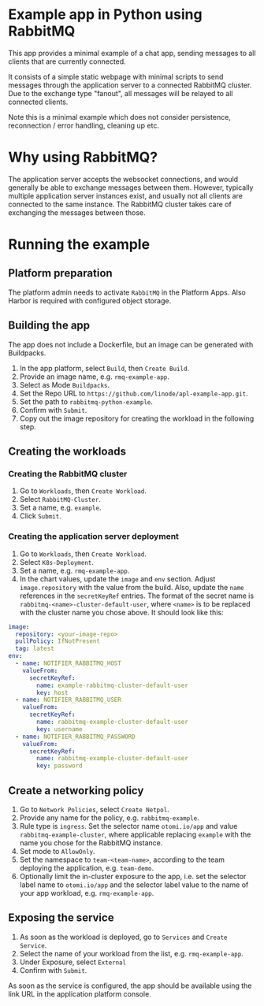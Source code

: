 # Example app in Python using RabbitMQ

This app provides a minimal example of a chat app, sending messages to all clients that are currently connected.

It consists of a simple static webpage with minimal scripts to send messages through the application server to a
connected RabbitMQ cluster. Due to the exchange type "fanout", all messages will be relayed to all connected clients.

Note this is a minimal example which does not consider persistence, reconnection / error handling, cleaning up etc.

# Why using RabbitMQ?

The application server accepts the websocket connections, and would generally be able to exchange messages between them.
However, typically multiple application server instances exist, and usually not all clients are connected to the same
instance. The RabbitMQ cluster takes care of exchanging the messages between those.

# Running the example

## Platform preparation

The platform admin needs to activate `RabbitMQ` in the Platform Apps.
Also Harbor is required with configured object storage.

## Building the app

The app does not include a Dockerfile, but an image can be generated with Buildpacks.

1. In the app platform, select `Build`, then `Create Build`.
2. Provide an image name, e.g. `rmq-example-app`.
3. Select as Mode `Buildpacks`.
4. Set the Repo URL to `https://github.com/linode/apl-example-app.git`.
5. Set the path to `rabbitmq-python-example`.
6. Confirm with `Submit`.
7. Copy out the image repository for creating the workload in the following step.

## Creating the workloads

### Creating the RabbitMQ cluster

1. Go to `Workloads`, then `Create Workload`.
2. Select `RabbitMQ-Cluster`.
3. Set a name, e.g. `example`.
4. Click `Submit`.

### Creating the application server deployment

1. Go to `Workloads`, then `Create Workload`.
2. Select `K8s-Deployment`. 
3. Set a name, e.g. `rmq-example-app`.
4. In the chart values, update the `image` and `env` section. Adjust `image.repository` with the value from the build.
   Also, update the `name` references in the `secretKeyRef` entries.
   The format of the secret name is `rabbitmq-<name>-cluster-default-user`, where `<name>` is to be replaced with the
   cluster name you chose above. It should look like this:

```yaml
image:
  repository: <your-image-repo>
  pullPolicy: IfNotPresent
  tag: latest
env:
  - name: NOTIFIER_RABBITMQ_HOST
    valueFrom:
      secretKeyRef:
        name: example-rabbitmq-cluster-default-user
        key: host
  - name: NOTIFIER_RABBITMQ_USER
    valueFrom:
      secretKeyRef:
        name: rabbitmq-example-cluster-default-user
        key: username
  - name: NOTIFIER_RABBITMQ_PASSWORD
    valueFrom:
      secretKeyRef:
        name: rabbitmq-example-cluster-default-user
        key: password
```

## Create a networking policy

1. Go to `Network Policies`, select `Create Netpol`.
2. Provide any name for the policy, e.g. `rabbitmq-example`.
3. Rule type is `ingress`. Set the selector name `otomi.io/app` and value `rabbitmq-example-cluster`, where applicable
   replacing `example` with the name you chose for the RabbitMQ instance.
4. Set mode to `AllowOnly`.
5. Set the namespace to `team-<team-name>`, according to the team deploying the application, e.g. `team-demo`.
6. Optionally limit the in-cluster exposure to the app, i.e. set the selector label name to `otomi.io/app` and the
   selector label value to the name of your app workload, e.g. `rmq-example-app`.

## Exposing the service

1. As soon as the workload is deployed, go to `Services` and `Create Service`.
2. Select the name of your workload from the list, e.g. `rmq-example-app`.
3. Under Exposure, select `External`
4. Confirm with `Submit`.

As soon as the service is configured, the app should be available using the link URL in the application platform
console.
